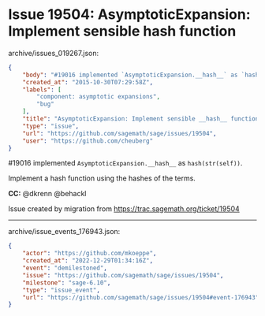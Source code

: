 # Issue 19504: AsymptoticExpansion: Implement sensible __hash__ function

archive/issues_019267.json:
```json
{
    "body": "#19016 implemented `AsymptoticExpansion.__hash__` as `hash(str(self))`.\n\nImplement a hash function using the hashes of the terms.\n\n**CC:**  @dkrenn @behackl\n\nIssue created by migration from https://trac.sagemath.org/ticket/19504\n\n",
    "created_at": "2015-10-30T07:29:58Z",
    "labels": [
        "component: asymptotic expansions",
        "bug"
    ],
    "title": "AsymptoticExpansion: Implement sensible __hash__ function",
    "type": "issue",
    "url": "https://github.com/sagemath/sage/issues/19504",
    "user": "https://github.com/cheuberg"
}
```
#19016 implemented `AsymptoticExpansion.__hash__` as `hash(str(self))`.

Implement a hash function using the hashes of the terms.

**CC:**  @dkrenn @behackl

Issue created by migration from https://trac.sagemath.org/ticket/19504





---

archive/issue_events_176943.json:
```json
{
    "actor": "https://github.com/mkoeppe",
    "created_at": "2022-12-29T01:34:16Z",
    "event": "demilestoned",
    "issue": "https://github.com/sagemath/sage/issues/19504",
    "milestone": "sage-6.10",
    "type": "issue_event",
    "url": "https://github.com/sagemath/sage/issues/19504#event-176943"
}
```

